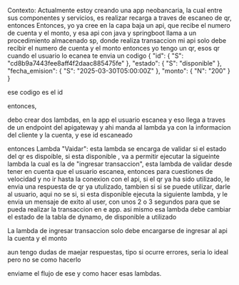 Contexto: Actualmente estoy creando una app neobancaria, la cual entre sus componentes y servicios, es realizar recarga a traves de escaneo de qr, entonces
Entonces, yo ya cree en la capa baja un api, que recibe el numero de cuenta y el monto, y esa api con java y springboot llama a un procedimiento almacenado sp, donde realiza transaccion
mi api solo debe recibir el numero de cuenta y el monto
entonces yo tengo un qr, esos qr cuando el usuario lo ecanea te envia un codigo
{
  "id": {
    "S": "cd8b9a7443fee8aff4f2daac885475fe"
  },
  "estado": {
    "S": "disponible"
  },
  "fecha_emision": {
    "S": "2025-03-30T05:00:00Z"
  },
  "monto": {
    "N": "200"
  }
}

ese codigo es el id

entonces,

debo crear dos lambdas, en la app el usuario escanea y eso llega a traves de un endpoint del apigateway y ahi manda al lambda ya con la informacion del cliente y la cuenta, y ese id escaneado

entonces
Lambda "Vaidar": esta lambda se encarga de validar si el estado del qr es dispoible, si esta disponible , va a permitir ejecutar la sigueinte lambda
la cual es la de "ingresar transaccion", esta lambda de validar desde tener en cuenta que el usuario escanea, entonces para cuestiones de velocidad y  no ir hasta la conexion con el api, si el qr ya ha sido utilizado, le envia una respuesta de qr ya utulizado,
tambien si si se puede utilizar, darle al usuario, aqui no se si, si esta disponible ejecuta la siguiente lambda, y le envia un mensaje de exito al user, con unos 2 o 3 segundos para que se pueda realizar la transaccion en e app. asi mismo
esa lambda debe cambiar el estado de la tabla de dynamo, de disponible a utilizado

La lambda de ingresar transaccion solo debe encargarse de ingresar al api la cuenta y el monto


aun tengo dudas de maejar respuestas, tipo si ocurre errores, seria lo ideal pero no se como hacerlo

enviame el flujo de ese y como hacer esas lambdas.
